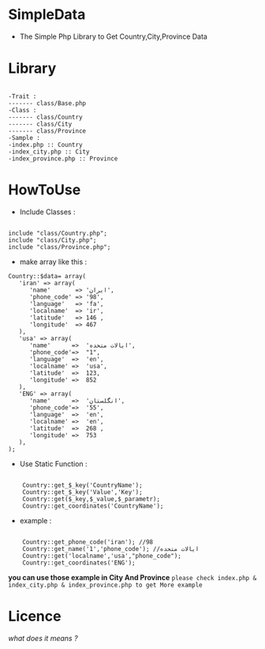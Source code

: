 # SimpleData
+ The Simple Php Library to Get Country,City,Province Data 
# Library
<pre><code>
-Trait :
------- class/Base.php
-Class : 
------- class/Country
------- class/City
------- class/Province
-Sample : 
-index.php :: Country
-index_city.php :: City
-index_province.php :: Province
</code></pre>
# HowToUse
+ Include Classes :
<pre><code>
include "class/Country.php";
include "class/City.php";
include "class/Province.php";
</code></pre>
+ make array like this :
```
Country::$data= array(
   'iran' => array(
      'name'       => 'ایران',
      'phone_code' => '98',
      'language'   => 'fa',
      'localname'  => 'ir',
      'latitude'   => 146 ,
      'longitude'  => 467
   ),
   'usa' => array(
      'name'      =>  'ایالات متحده',
      'phone_code'=>  "1",
      'language'  =>  'en',
      'localname' =>  'usa',
      'latitude'  =>  123,
      'longitude' =>  852
   ),
   'ENG' => array(
      'name'      =>  'انگلستان',
      'phone_code'=>  '55',
      'language'  =>  'en',
      'localname' =>  'en',
      'latitude'  =>  268 ,
      'longitude' =>  753
   ),
);
```
+ Use Static Function :
<pre><code>
    Country::get_$_key('CountryName'); 
    Country::get_$_key('Value','Key');
    Country::get($_key,$_value,$_parametr);
    Country::get_coordinates('CountryName');
</code></pre>
+ example :
<pre><code>
    Country::get_phone_code('iran'); //98
    Country::get_name('1','phone_code'); //ایالات متحده
    Country::get('localname','usa',"phone_code");
    Country::get_coordinates('ENG');
</code></pre>
**you can use those example in City And Province**
`please check index.php & index_city.php & index_province.php to get More example`

# Licence 
_what does it means ?_